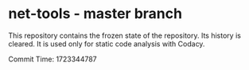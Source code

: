 # net-tools - master branch

This repository contains the frozen state of the repository.
Its history is cleared. It is used only for static code
analysis with Codacy.

Commit Time: 1723344787